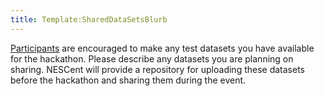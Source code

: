 ```yaml
---
title: Template:SharedDataSetsBlurb
---
```


[Participants](Participants "wikilink") are encouraged to make any test
datasets you have available for the hackathon. Please describe any
datasets you are planning on sharing. NESCent will provide a repository
for uploading these datasets before the hackathon and sharing them
during the event.
